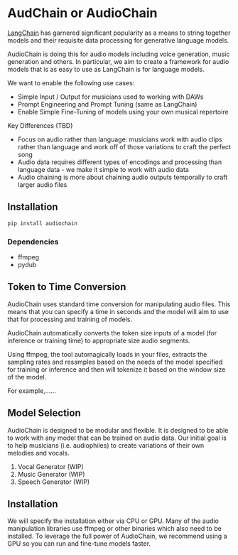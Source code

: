 # AudChain or AudioChain

[LangChain](https://python.langchain.com/docs/get_started/introduction.html) has garnered significant popularity as a means to string together models and their requisite data processing for generative language models. 

AudioChain is doing this for audio models including voice generation, music generation and others. In particular, we aim to create a framework for audio models that is as easy to use as LangChain is for language models.

We want to enable the following use cases:
* Simple Input / Output for musicians used to working with DAWs
* Prompt Engineering and Prompt Tuning (same as LangChain)
* Enable Simple Fine-Tuning of models using your own musical repertoire


Key Differences (TBD)
* Focus on audio rather than language: musicians work with audio clips rather than language and work off of those variations to craft the perfect song
* Audio data requires different types of encodings and processing than language data - we make it simple to work with audio data 
* Audio chaining is more about chaining audio outputs temporally to craft larger audio files 

## Installation 
```bash
pip install audiochain
```

### Dependencies 

* ffmpeg 
* pydub 

## Token to Time Conversion

AudioChain uses standard time conversion for manipulating audio files. This means that you can specify a time in seconds and the model will aim to use that for processing and training of models. 

AudioChain automatically converts the token size inputs of a model (for inference or training time) to appropriate size audio segments. 

Using ffmpeg, the tool automagically loads in your files, extracts the sampling rates and resamples based on the needs of the model specified for training or inference and then will tokenize it based on the window size of the model. 

For example,......

## Model Selection 

AudioChain is designed to be modular and flexible. It is designed to be able to work with any model that can be trained on audio data. Our initial goal is to help musicians (i.e. audiophiles) to create variations of their own melodies and vocals. 

1) Vocal Generator (WIP)
2) Music Generator (WIP)
3) Speech Generator (WIP)

## Installation 

We will specify the installation either via CPU or GPU. Many of the audio manipulation libraries use ffmpeg or other binaries which also need to be installed. To leverage the full power of AudioChain, we recommend using a GPU so you can run and fine-tune models faster. 